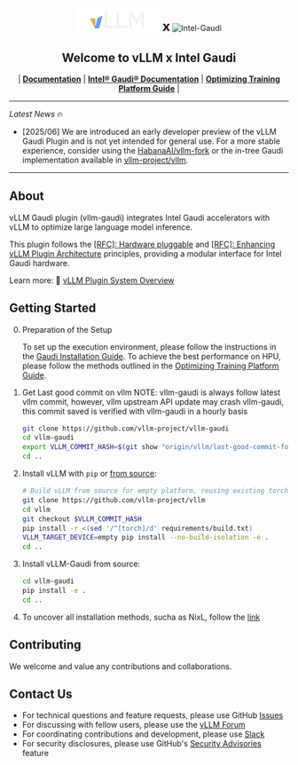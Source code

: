 <p align="center">
  <img src="https://raw.githubusercontent.com/vllm-project/vllm/main/docs/assets/logos/vllm-logo-text-dark.png" alt="vLLM" width="30%">
  <span style="font-size: 24px; font-weight: bold;">x</span>
  <img src="./docs/assets/logos/gaudi-logo.png" alt="Intel-Gaudi" width="30%">
</p>

<h2 align="center">
Welcome to vLLM x Intel Gaudi
</h2>

<p align="center">
| <a href="https://vllm-gaudi.readthedocs.io/en/latest/index.html"><b>Documentation</b></a> | <a href="https://docs.habana.ai/en/latest/index.html"><b>Intel® Gaudi® Documentation</b></a> | <a href="https://docs.habana.ai/en/latest/PyTorch/Model_Optimization_PyTorch/Optimization_in_Training_Platform.html"><b>Optimizing Training Platform Guide</b></a> |
</p>

---
*Latest News* 🔥

- [2025/06] We are introduced an early developer preview of the vLLM Gaudi Plugin and is not yet intended for general use. For a more stable experience, consider using the [HabanaAI/vllm-fork](https://github.com/HabanaAI/vllm-fork) or the in-tree Gaudi implementation available in [vllm-project/vllm](https://github.com/vllm-project/vllm).

---

## About
vLLM Gaudi plugin (vllm-gaudi) integrates Intel Gaudi accelerators with vLLM to optimize large language model inference.

This plugin follows the [[RFC]: Hardware pluggable](https://github.com/vllm-project/vllm/issues/11162) and [[RFC]: Enhancing vLLM Plugin Architecture](https://github.com/vllm-project/vllm/issues/19161) principles, providing a modular interface for Intel Gaudi hardware.

Learn more: 🚀 [vLLM Plugin System Overview](https://docs.vllm.ai/en/latest/design/plugin_system.html)

## Getting Started
0. Preparation of the Setup

    To set up the execution environment, please follow the instructions in the [Gaudi Installation Guide](https://docs.habana.ai/en/latest/Installation_Guide/index.html).
    To achieve the best performance on HPU, please follow the methods outlined in the
    [Optimizing Training Platform Guide](https://docs.habana.ai/en/latest/PyTorch/Model_Optimization_PyTorch/Optimization_in_Training_Platform.html).

1. Get Last good commit on vllm
   NOTE: vllm-gaudi is always follow latest vllm commit, however, vllm upstream
   API update may crash vllm-gaudi, this commit saved is verified with vllm-gaudi
   in a hourly basis

    ```bash
    git clone https://github.com/vllm-project/vllm-gaudi
    cd vllm-gaudi
    export VLLM_COMMIT_HASH=$(git show "origin/vllm/last-good-commit-for-vllm-gaudi:VLLM_STABLE_COMMIT" 2>/dev/null)
    cd ..
    ```

2. Install vLLM with `pip` or [from source](https://docs.vllm.ai/en/latest/getting_started/installation/gpu/index.html#build-wheel-from-source):

    ```bash
    # Build vLLM from source for empty platform, reusing existing torch installation
    git clone https://github.com/vllm-project/vllm
    cd vllm
    git checkout $VLLM_COMMIT_HASH
    pip install -r <(sed '/^[torch]/d' requirements/build.txt)
    VLLM_TARGET_DEVICE=empty pip install --no-build-isolation -e .
    cd ..
    ```

3. Install vLLM-Gaudi from source:

    ```bash
    cd vllm-gaudi
    pip install -e .
    cd ..
    ```

4. To uncover all installation methods, sucha as NixL, follow the  [link](https://vllm-gaudi.readthedocs.io/en/latest/getting_started/installation.html)

## Contributing

We welcome and value any contributions and collaborations.

## Contact Us

<!-- --8<-- [start:contact-us] -->
- For technical questions and feature requests, please use GitHub [Issues](https://github.com/vllm-project/vllm-gaudi/issues)
- For discussing with fellow users, please use the [vLLM Forum](https://discuss.vllm.ai)
- For coordinating contributions and development, please use [Slack](https://slack.vllm.ai)
- For security disclosures, please use GitHub's [Security Advisories](https://github.com/vllm-project/vllm/security/advisories) feature
<!-- --8<-- [end:contact-us] -->
